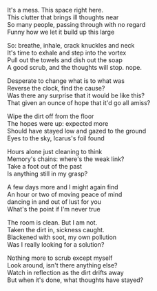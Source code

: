 It's a mess. This space right here.  
This clutter that brings ill thoughts near  
So many people, passing through with no regard  
Funny how we let it build up this large  

So: breathe, inhale, crack knuckles and neck  
It's time to exhale and step into the vortex  
Pull out the towels and dish out the soap  
A good scrub, and the thoughts will stop. nope. 

Desperate to change what is to what was  
Reverse the clock, find the cause?  
Was there any surprise that it would be like this?   
That given an ounce of hope that it'd go all amiss?  

Wipe the dirt off from the floor  
The hopes were up: expected more  
Should have stayed low and gazed to the ground  
Eyes to the sky, Icarus's foil found  

Hours alone just cleaning to think  
Memory's chains: where's the weak link?  
Take a foot out of the past  
Is anything still in my grasp?  

A few days more and I might again find  
An hour or two of moving peace of mind  
dancing in and out of lust for you  
What's the point if I'm never true  

The room is clean. But I am not.  
Taken the dirt in, sickness caught.  
Blackened with soot, my own pollution  
Was I really looking for a solution?

Nothing more to scrub except myself  
Look around, isn't there anything else?   
Watch in reflection as the dirt drifts away  
But when it's done, what thoughts have stayed?  

